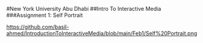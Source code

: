#New York University Abu Dhabi
##Intro To Interactive Media
###Assignment 1: Self Portrait


https://github.com/basil-ahmed/IntroductionToInteractiveMedia/blob/main/Feb1/Self%20Portrait.png
